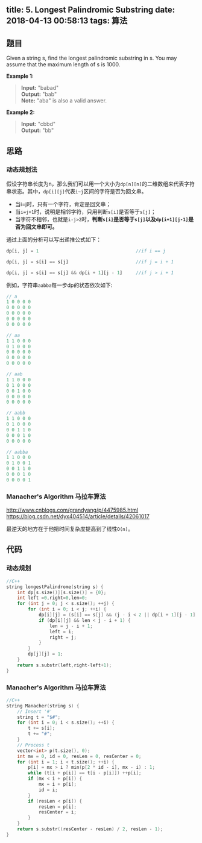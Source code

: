 title: 5. Longest Palindromic Substring
date: 2018-04-13 00:58:13
tags: 算法
---

## 题目

Given a string s, find the longest palindromic substring in s. You may assume that the maximum length of s is 1000.

**Example 1:**

> **Input:** "babad"    
> **Output:** "bab"  
> **Note:** "aba" is also a valid answer.

**Example 2:**

> **Input:** "cbbd"   
> **Output:** "bb"

<!--more-->

## 思路

### 动态规划法

假设字符串长度为n，那么我们可以用一个大小为`dp[n][n]`的二维数组来代表字符串状态。其中，`dp[i][j]`代表`i~j`区间的字符是否为回文串。

* 当i=j时，只有一个字符，肯定是回文串；
* 当`i=j+1`时，说明是相邻字符，只用判断`s[i]`是否等于`s[j]`；
* 当字符不相邻，也就是`i-j>2`时，**判断`s[i]`是否等于`s[j]`以及`dp[i+1][j-1]`是否为回文串即可。**

通过上面的分析可以写出递推公式如下：

```js
dp[i, j] = 1   									//if i == j

dp[i, j] = s[i] == s[j] 						//if j = i + 1

dp[i, j] = s[i] == s[j] && dp[i + 1][j - 1]     //if j > i + 1  
```

例如，字符串`aabba`每一步dp的状态依次如下:

```js
// a
1 0 0 0 0 
0 0 0 0 0 
0 0 0 0 0 
0 0 0 0 0 
0 0 0 0 0 

// aa
1 1 0 0 0 
0 1 0 0 0 
0 0 0 0 0 
0 0 0 0 0 
0 0 0 0 0 

// aab
1 1 0 0 0 
0 1 0 0 0 
0 0 1 0 0 
0 0 0 0 0 
0 0 0 0 0 

// aabb
1 1 0 0 0 
0 1 0 0 0 
0 0 1 1 0 
0 0 0 1 0 
0 0 0 0 0 

// aabba
1 1 0 0 0 
0 1 0 0 1 
0 0 1 1 0 
0 0 0 1 0 
0 0 0 0 1 
```

### Manacher's Algorithm 马拉车算法

<http://www.cnblogs.com/grandyang/p/4475985.html>
<https://blog.csdn.net/dyx404514/article/details/42061017>

最逆天的地方在于他把时间复杂度提高到了线性`O(n)`。

## 代码

### 动态规划

```c++
//C++
string longestPalindrome(string s) {
    int dp[s.size()][s.size()] = {0};
    int left =0,right=0,len=0;
    for (int j = 0; j < s.size(); ++j) {
        for (int i = 0; i < j; ++i) {
            dp[i][j] = (s[i] == s[j] && (j - i < 2 || dp[i + 1][j - 1]));
            if (dp[i][j] && len < j - i + 1) {
                len = j - i + 1;
                left = i;
                right = j;
            }
        }
        dp[j][j] = 1;
    }
    return s.substr(left,right-left+1);
}
```

### Manacher's Algorithm 马拉车算法

```c++
//C++
string Manacher(string s) {
    // Insert '#'
    string t = "$#";
    for (int i = 0; i < s.size(); ++i) {
        t += s[i];
        t += "#";
    }
    // Process t
    vector<int> p(t.size(), 0);
    int mx = 0, id = 0, resLen = 0, resCenter = 0;
    for (int i = 1; i < t.size(); ++i) {
        p[i] = mx > i ? min(p[2 * id - i], mx - i) : 1;
        while (t[i + p[i]] == t[i - p[i]]) ++p[i];
        if (mx < i + p[i]) {
            mx = i + p[i];
            id = i;
        }
        if (resLen < p[i]) {
            resLen = p[i];
            resCenter = i;
        }
    }
    return s.substr((resCenter - resLen) / 2, resLen - 1);
}
```